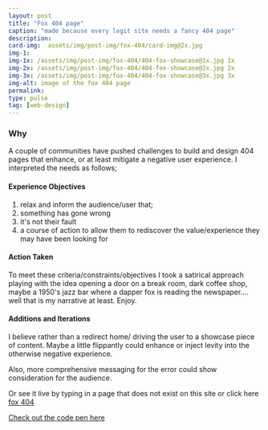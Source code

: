 ```yaml
---
layout: post
title: "Fox 404 page"
caption: "made because every legit site needs a fancy 404 page"
description:
card-img:  assets/img/post-img/fox-404/card-img@2x.jpg
img-1:
img-1x: /assets/img/post-img/fox-404/404-fox-showcase@1x.jpg 1x
img-2x: /assets/img/post-img/fox-404/404-fox-showcase@2x.jpg 2x
img-3x: /assets/img/post-img/fox-404/404-fox-showcase@3x.jpg 3x
img-alt: image of the fox 404 page
permalink:
type: pulse
tag: [web-design]
---
```


### Why
A couple of communities have pushed challenges to build and design 404 pages that enhance, or at least mitigate a negative user experience. I interpreted the needs as follows;

#### Experience Objectives
1. relax and inform the audience/user that;
2. something has gone wrong
3. it's not their fault
4. a course of action to allow them to rediscover the value/experience they may have been looking for

#### Action Taken
To meet these criteria/constraints/objectives I took a satirical approach playing with the idea opening a door on a break room, dark coffee shop, maybe a 1950's jazz bar where a dapper fox is reading the newspaper.... well that is my narrative at least. Enjoy.

#### Additions and Iterations
I believe rather than a redirect home/ driving the user to a showcase piece of content. Maybe a little flippantly could enhance or inject levity into the otherwise negative experience.

Also, more comprehensive messaging for the error could show consideration for the audience.

Or see it live by typing in a page that does not exist on this site or click here <a class="link" href="{{site.baseurl}}/404">fox 404</a>


<a class="link" href="https://codepen.io/LucasZapico/pen/YOmoag">Check out the code pen here</a>
